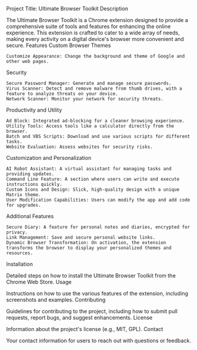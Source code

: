 Project Title: Ultimate Browser Toolkit
Description

The Ultimate Browser Toolkit is a Chrome extension designed to provide a comprehensive suite of tools and features for enhancing the online experience. This extension is crafted to cater to a wide array of needs, making every activity on a digital device's browser more convenient and secure.
Features
Custom Browser Themes

    Customize Appearance: Change the background and theme of Google and other web pages.

Security

    Secure Password Manager: Generate and manage secure passwords.
    Virus Scanner: Detect and remove malware from thumb drives, with a feature to analyze threats on your device.
    Network Scanner: Monitor your network for security threats.

Productivity and Utility

    Ad Block: Integrated ad-blocking for a cleaner browsing experience.
    Utility Tools: Access tools like a calculator directly from the browser.
    Batch and VBS Scripts: Download and use various scripts for different tasks.
    Website Evaluation: Assess websites for security risks.

Customization and Personalization

    AI Robot Assistant: A virtual assistant for managing tasks and providing updates.
    Command Line Feature: A section where users can write and execute instructions quickly.
    Custom Icons and Design: Slick, high-quality design with a unique Matrix theme.
    User Modification Capabilities: Users can modify the app and add code for upgrades.

Additional Features

    Secure Diary: A feature for personal notes and diaries, encrypted for privacy.
    Link Management: Save and secure personal website links.
    Dynamic Browser Transformation: On activation, the extension transforms the browser to display your personalized themes and resources.

Installation

Detailed steps on how to install the Ultimate Browser Toolkit from the Chrome Web Store.
Usage

Instructions on how to use the various features of the extension, including screenshots and examples.
Contributing

Guidelines for contributing to the project, including how to submit pull requests, report bugs, and suggest enhancements.
License

Information about the project's license (e.g., MIT, GPL).
Contact

Your contact information for users to reach out with questions or feedback.
